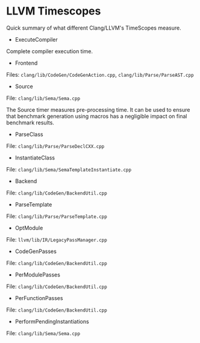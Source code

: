 # LLVM Timescopes

Quick summary of what different Clang/LLVM's TimeScopes measure.

- ExecuteCompiler

Complete compiler execution time.

- Frontend

Files: `clang/lib/CodeGen/CodeGenAction.cpp`, `clang/lib/Parse/ParseAST.cpp`

- Source

File: `clang/lib/Sema/Sema.cpp`

The Source timer measures pre-processing time. It can be used to ensure that
benchmark generation using macros has a negligible impact on final benchmark
results.

- ParseClass

File: `clang/lib/Parse/ParseDeclCXX.cpp`

- InstantiateClass

File: `clang/lib/Sema/SemaTemplateInstantiate.cpp`

- Backend

File: `clang/lib/CodeGen/BackendUtil.cpp`

- ParseTemplate

File: `clang/lib/Parse/ParseTemplate.cpp`

- OptModule

File: `llvm/lib/IR/LegacyPassManager.cpp`

- CodeGenPasses

File: `clang/lib/CodeGen/BackendUtil.cpp`

- PerModulePasses

File: `clang/lib/CodeGen/BackendUtil.cpp`

- PerFunctionPasses

File: `clang/lib/CodeGen/BackendUtil.cpp`

- PerformPendingInstantiations

File: `clang/lib/Sema/Sema.cpp`
